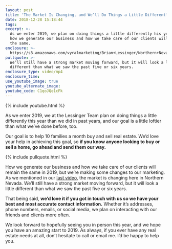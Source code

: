 ```yaml
---
layout: post
title: 'The Market Is Changing, and We’ll Do Things a Little Differently in 2019'
date: 2018-12-28 15:18:44
tags:
excerpt: >-
  As we enter 2019, we plan on doing things a little differently his year, but
  how we generate our business and how we take care of our clients will remain
  the same.
enclosure: >-
  https://s3.amazonaws.com/vyralmarketing/Brian+Lessinger/Northern+Nevada+Real+Estate-+What+Our+Plans+Are+for+2019.mp4
pullquote: >-
  We’ll still have a strong market moving forward, but it will look a little
  different than what we saw the past five or six years.
enclosure_type: video/mp4
enclosure_time:
use_youtube_image: true
youtube_alternate_image:
youtube_code: C1qoJQe1cFk
---
```


{% include youtube.html %}

As we enter 2019, we at the Lessinger Team plan on doing things a little differently this year than we did in past years, and our goal is a little loftier than what we’ve done before, too.

Our goal is to help 10 families a month buy and sell real estate. We’d love your help in achieving this goal, so **if you know anyone looking to buy or sell a home, go ahead and send them our way.**

{% include pullquote.html %}

How we generate our business and how we take care of our clients will remain the same in 2019, but we’re making some changes to our marketing. As we mentioned in our [last video](/our-year-end-market-and-what-it-all-means.html), the market is changing here in Northern Nevada. We’ll still have a strong market moving forward, but it will look a little different than what we saw the past five or six years.

That being said, **we’d love it if you got in touch with us so we have your best and most accurate contact information.** Whether it’s addresses, phone numbers, emails, or social media, we plan on interacting with our friends and clients more often.

We look forward to hopefully seeing you in person this year, and we hope you have an amazing start to 2019. As always, if you ever have any real estate needs at all, don’t hesitate to call or email me. I’d be happy to help you.